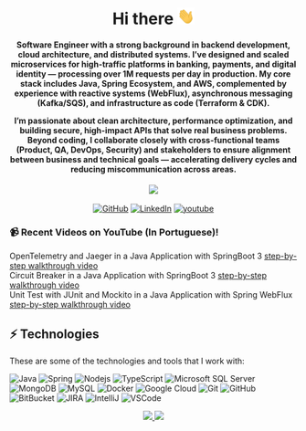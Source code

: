 
<h1 align="center">Hi there <img src="https://github.com/ABSphreak/ABSphreak/blob/master/gifs/Hi.gif?raw=true" width="30px"> </h2>

<h4 align="center">
Software Engineer with a strong background in backend development, cloud architecture, and distributed systems.
I’ve designed and scaled microservices for high-traffic platforms in banking, payments, and digital identity — processing over 1M requests per day in production. My core stack includes Java, Spring Ecosystem, and AWS, complemented by experience with reactive systems (WebFlux), asynchronous messaging (Kafka/SQS), and infrastructure as code (Terraform & CDK).

I’m passionate about clean architecture, performance optimization, and building secure, high-impact APIs that solve real business problems. Beyond coding, I collaborate closely with cross-functional teams (Product, QA, DevOps, Security) and stakeholders to ensure alignment between business and technical goals — accelerating delivery cycles and reducing miscommunication across areas.
</h4>

<p align="center">
  <img height="520px" src="https://user-images.githubusercontent.com/74038190/212749447-bfb7e725-6987-49d9-ae85-2015e3e7cc41.gif?raw=true" />

<p align="center">
	<a href="https://github.com/dowglasmaia"><img src="https://img.icons8.com/bubbles/50/000000/github.png" alt="GitHub"/></a>
	<a href="https://www.linkedin.com/in/dowglasmaia/"><img src="https://img.icons8.com/bubbles/50/000000/linkedin.png" alt="LinkedIn"/></a>
	<a href="https://www.youtube.com/channel/UCvTCKNpGU8TTOE7MP4vmjDA"><img src="https://img.icons8.com/bubbles/50/000000/youtube.png" alt="youtube"/></a>
</p>


### 📹 Recent Videos on YouTube (In Portuguese)!
OpenTelemetry and Jaeger in a Java Application with SpringBoot 3 <a href="https://youtu.be/o101JLsEEiY?si=8o7jfxre3m-5vplP" target="_blank">step-by-step walkthrough video</a> <br>
Circuit Breaker in a Java Application with SpringBoot 3 <a href="https://youtu.be/rg2UeYZ08ow?si=uLmmxsL7ZvlOvBtp" target="_blank">step-by-step walkthrough video</a><br>
Unit Test with JUnit and Mockito in a Java Application with Spring WebFlux <a href="https://youtu.be/HmbeHv_nyMs?si=oS7Ky93F6W59Qq59" target="_blank">step-by-step walkthrough video</a><br>


## ⚡ Technologies
These are some of the technologies and tools that I work with:

![Java](https://img.shields.io/badge/-Java-007396?style=flat-square&logo=java)
![Spring](https://img.shields.io/badge/-Spring-6DB33F?style=flat-square&logo=spring&logoColor=white)
![Nodejs](https://img.shields.io/badge/-Nodejs-339933?style=flat-square&logo=Node.js&logoColor=white)
![TypeScript](https://img.shields.io/badge/-TypeScript-007ACC?style=flat-square&logo=typescript&logoColor=white)
![Microsoft SQL Server](https://img.shields.io/badge/-SQL%20Server-CC2927?style=flat-square&logo=microsoft-sql-server&logoColor=white)
![MongoDB](https://img.shields.io/badge/-MongoDB-black?style=flat-square&logo=mongodb)
![MySQL](https://img.shields.io/badge/-MySQL-4479A1?style=flat-square&logo=mysql&logoColor=white)
![Docker](https://img.shields.io/badge/-Docker-2496ED?style=flat-square&logo=docker&logoColor=white)
![Google Cloud](https://img.shields.io/badge/Google%20Cloud-4285F4?style=flat-square&logo=google-cloud&logoColor=white)
![Git](https://img.shields.io/badge/-Git-black?style=flat-square&logo=git)
![GitHub](https://img.shields.io/badge/-GitHub-181717?style=flat-square&logo=github)
![BitBucket](https://img.shields.io/badge/-BitBucket-darkblue?style=flat-square&logo=bitbucket)
![JIRA](https://img.shields.io/badge/-JIRA-0052CC?style=flat-square&logo=jira)
![IntelliJ](https://img.shields.io/badge/-IntelliJ%20IDEA-black?style=flat-square&logo=intellij-idea&logoColor=white)
![VSCode](https://img.shields.io/badge/-VSCode-007ACC?style=flat-square&logo=visual-studio-code&logoColor=white)

<p align="center">
 <a href="https://github.com/ValdirCezar/">
 <img height="137px" src="https://github-readme-stats.vercel.app/api?username=dowglasmaia&hide_title=true&hide_border=true&show_icons=true&include_all_commits=true&count_private=true&line_height=21&text_color=000&icon_color=000&bg_color=0,ea6161,ffc64d,fffc4d,52fa5a&theme=graywhite" />
 <!-- wi*quL3fcV -->
 <img height="137px" src="https://github-readme-stats.vercel.app/api/top-langs/?username=dowglasmaia&hide=html&hide_title=true&hide_border=true&layout=compact&langs_count=7&exclude_repo=comp426,Redventures-Movie-Quotes&text_color=000&icon_color=fff&bg_color=0,52fa5a,4dfcff,c64dff&theme=graywhite" /></a>
 
